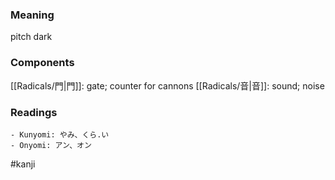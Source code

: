 ### Meaning

pitch dark

### Components

[[Radicals/門|門]]: gate; counter for cannons [[Radicals/音|音]]: sound; noise

### Readings

```
- Kunyomi: やみ、くら.い
- Onyomi: アン、オン
```

#kanji